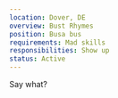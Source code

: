 ```yaml
---
location: Dover, DE
overview: Bust Rhymes
position: Busa bus
requirements: Mad skills
responsibilities: Show up
status: Active
---
```

Say what?